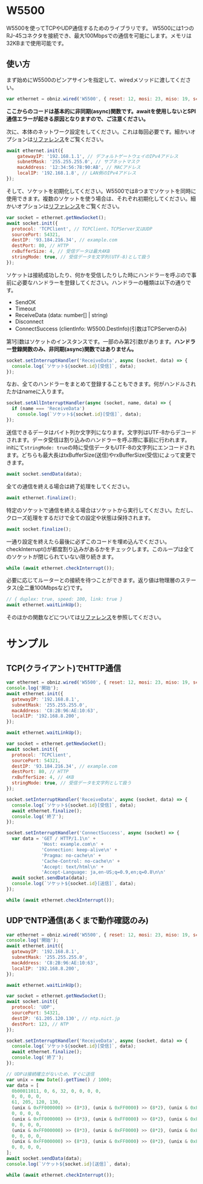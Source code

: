 # W5500

W5500を使ってTCPやUDP通信するためのライブラリです。
W5500には1つのRJ-45コネクタを接続でき、最大100Mbpsでの通信を可能にします。メモリは32KBまで使用可能です。

## 使い方

まず始めにW5500のピンアサインを指定して、wiredメソッドに渡してください。

```javascript
var ethernet = obniz.wired('W5500', { reset: 12, mosi: 23, miso: 19, sclk: 18, cs: 33 });
```

**ここからのコードは基本的に非同期(async)関数です。awaitを使用しないとSPI通信エラーが起きる原因となりますので、ご注意ください。**

次に、本体のネットワーク設定をしてください。これは毎回必要です。細かいオプションは[リファレンス](https://obniz.github.io/obniz/obnizjs/interfaces/parts.w5500.w5500.commonoptions.html)をご覧ください。
```javascript
await ethernet.init({
    gatewayIP: '192.168.1.1', // デフォルトゲートウェイのIPv4アドレス
    subnetMask: '255.255.255.0', // サブネットマスク
    macAddress: '12:34:56:78:90:AB', // MACアドレス
    localIP: '192.168.1.8', // LAN側のIPv4アドレス
});
```

そして、ソケットを初期化してください。W5500では8つまでソケットを同時に使用できます。複数のソケットを使う場合は、それぞれ初期化してください。細かいオプションは[リファレンス](https://obniz.github.io/obniz/obnizjs/interfaces/parts.w5500.w5500.socket.options.html)をご覧ください。

```javascript
var socket = ethernet.getNewSocket();
await socket.init({
  protocol: 'TCPClient', // TCPClient、TCPServer又はUDP
  sourcePort: 54321,
  destIP: '93.184.216.34', // example.com
  destPort: 80, // HTTP
  rxBufferSize: 4, // 受信データは最大4KB
  stringMode: true, // 受信データを文字列(UTF-8)として扱う
});
```

ソケットは接続成功したり、何かを受信したりした時にハンドラーを呼ぶので事前に必要なハンドラーを登録してください。ハンドラーの種類は以下の通りです。

- SendOK
- Timeout
- ReceiveData (data: number[] | string)
- Disconnect
- ConnectSuccess (clientInfo: W5500.DestInfo)(引数はTCPServerのみ)

第1引数はソケットのインスタンスです。一部のみ第2引数があります。**ハンドラー登録関数のみ、非同期(async)関数ではありません。**

```javascript
socket.setInterruptHandler('ReceiveData', async (socket, data) => {
  console.log(`ソケット${socket.id}[受信]`, data);
});
```

なお、全てのハンドラーをまとめて登録することもできます。何がハンドルされたかはnameに入ります。

```javascript
socket.setAllInterruptHandler(async (socket, name, data) => {
  if (name === 'ReceiveData')
    console.log(`ソケット${socket.id}[受信]`, data);
});
```

送信できるデータはバイト列か文字列になります。文字列はUTF-8からデコードされます。データ受信は割り込みのハンドラーを呼ぶ際に事前に行われます。initにて```stringMode: true```の時に受信データもUTF-8の文字列にエンコードされます。どちらも最大長はtxBufferSize(送信)やrxBufferSize(受信)によって変更できます。

```javascript
await socket.sendData(data);
```

全ての通信を終える場合は終了処理をしてください。

```javascript
await ethernet.finalize();
```

特定のソケットで通信を終える場合はソケットから実行してください。ただし、クローズ処理をするだけで全ての設定や状態は保持されます。

```javascript
await socket.finalize();
```

一通り設定を終えたら最後に必ずこのコードを埋め込んでください。checkInterrupt()が都度割り込みがあるかをチェックします。このループは全てのソケットが閉じられていない限り続きます。

```javascript
while (await ethernet.checkInterrupt());
```

必要に応じてルーターとの接続を待つことができます。返り値は物理層のステータス(全二重100Mbpsなど)です。

```javascript
// { duplex: true, speed: 100, link: true }
await ethernet.waitLinkUp();
```

そのほかの関数などについては[リファレンス](https://obniz.github.io/obniz/obnizjs/classes/parts.w5500.w5500.html)を参照してください。

# サンプル

## TCP(クライアント)でHTTP通信

```javascript
var ethernet = obniz.wired('W5500', { reset: 12, mosi: 23, miso: 19, sclk: 18, cs: 33 });
console.log('開始');
await ethernet.init({
  gatewayIP: '192.168.8.1',
  subnetMask: '255.255.255.0',
  macAddress: 'C8:2B:96:AE:10:63',
  localIP: '192.168.8.200',
});

await ethernet.waitLinkUp();

var socket = ethernet.getNewSocket();
await socket.init({
  protocol: 'TCPClient',
  sourcePort: 54321,
  destIP: '93.184.216.34', // example.com
  destPort: 80, // HTTP
  rxBufferSize: 4, // 4KB
  stringMode: true, // 受信データを文字列として扱う
});

socket.setInterruptHandler('ReceiveData', async (socket, data) => {
  console.log(`ソケット${socket.id}[受信]`, data);
  await ethernet.finalize();
  console.log('終了');
});

socket.setInterruptHandler('ConnectSuccess', async (socket) => {
  var data = 'GET / HTTP/1.1\n' +
             'Host: example.com\n' +
             'Connection: keep-alive\n' +
             'Pragma: no-cache\n' +
             'Cache-Control: no-cache\n' +
             'Accept: text/html\n' +
             'Accept-Language: ja,en-US;q=0.9,en;q=0.8\n\n'
  await socket.sendData(data);
  console.log(`ソケット${socket.id}[送信]`, data);
});

while (await ethernet.checkInterrupt());
```

## UDPでNTP通信(あくまで動作確認のみ)

```javascript
var ethernet = obniz.wired('W5500', { reset: 12, mosi: 23, miso: 19, sclk: 18, cs: 33 });
console.log('開始');
await ethernet.init({
  gatewayIP: '192.168.8.1',
  subnetMask: '255.255.255.0',
  macAddress: 'C8:2B:96:AE:10:63',
  localIP: '192.168.8.200',
});

await ethernet.waitLinkUp();

var socket = ethernet.getNewSocket();
await socket.init({
  protocol: 'UDP',
  sourcePort: 54321,
  destIP: '61.205.120.130', // ntp.nict.jp
  destPort: 123, // NTP
});

socket.setInterruptHandler('ReceiveData', async (socket, data) => {
  console.log(`ソケット${socket.id}[受信]`, data);
  await ethernet.finalize();
  console.log('終了');
});

// UDPは接続確立がないため、すぐに送信
var unix = new Date().getTime() / 1000;
var data = [
  0b00011011, 0, 6, 32, 0, 0, 0, 0,
  0, 0, 0, 0,
  61, 205, 120, 130,
  (unix & 0xFF000000) >> (8*3), (unix & 0xFF0000) >> (8*2), (unix & 0xFF00) >> (8*1), unix & 0xFF,
  0, 0, 0, 0,
  (unix & 0xFF000000) >> (8*3), (unix & 0xFF0000) >> (8*2), (unix & 0xFF00) >> (8*1), unix & 0xFF,
  0, 0, 0, 0,
  (unix & 0xFF000000) >> (8*3), (unix & 0xFF0000) >> (8*2), (unix & 0xFF00) >> (8*1), unix & 0xFF,
  0, 0, 0, 0,
  (unix & 0xFF000000) >> (8*3), (unix & 0xFF0000) >> (8*2), (unix & 0xFF00) >> (8*1), unix & 0xFF,
  0, 0, 0, 0,
];
await socket.sendData(data);
console.log(`ソケット${socket.id}[送信]`, data);

while (await ethernet.checkInterrupt());
```